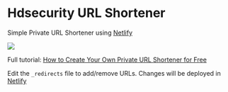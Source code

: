 # Hdsecurity URL Shortener
Simple Private URL Shortener using [Netlify](https://netlify.com)

[<img src="https://www.netlify.com/img/deploy/button.svg">](https://app.netlify.com/start/deploy?repository=https://github.com/hdsecurity/url-shortener/)

Full tutorial: [How to Create Your Own Private URL Shortener for Free](https://coffeencoding.com/how-to-create-your-own-private-url-shortener-for-free)

Edit the `_redirects` file to add/remove URLs. Changes will be deployed in [Netlify](https://netlify.com)
